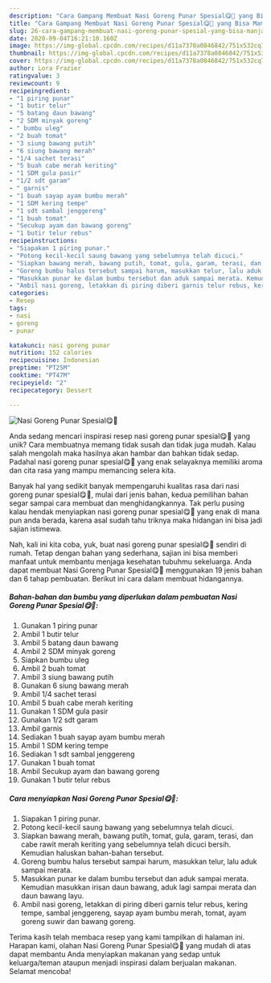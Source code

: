 ```yaml
---
description: "Cara Gampang Membuat Nasi Goreng Punar Spesial😋🤤 yang Bisa Manjain Lidah"
title: "Cara Gampang Membuat Nasi Goreng Punar Spesial😋🤤 yang Bisa Manjain Lidah"
slug: 26-cara-gampang-membuat-nasi-goreng-punar-spesial-yang-bisa-manjain-lidah
date: 2020-09-04T16:21:10.160Z
image: https://img-global.cpcdn.com/recipes/d11a7378a0846842/751x532cq70/nasi-goreng-punar-spesial😋🤤-foto-resep-utama.jpg
thumbnail: https://img-global.cpcdn.com/recipes/d11a7378a0846842/751x532cq70/nasi-goreng-punar-spesial😋🤤-foto-resep-utama.jpg
cover: https://img-global.cpcdn.com/recipes/d11a7378a0846842/751x532cq70/nasi-goreng-punar-spesial😋🤤-foto-resep-utama.jpg
author: Lora Frazier
ratingvalue: 3
reviewcount: 9
recipeingredient:
- "1 piring punar"
- "1 butir telur"
- "5 batang daun bawang"
- "2 SDM minyak goreng"
- " bumbu uleg"
- "2 buah tomat"
- "3 siung bawang putih"
- "6 siung bawang merah"
- "1/4 sachet terasi"
- "5 buah cabe merah keriting"
- "1 SDM gula pasir"
- "1/2 sdt garam"
- " garnis"
- "1 buah sayap ayam bumbu merah"
- "1 SDM kering tempe"
- "1 sdt sambal jenggereng"
- "1 buah tomat"
- "Secukup ayam dan bawang goreng"
- "1 butir telur rebus"
recipeinstructions:
- "Siapakan 1 piring punar."
- "Potong kecil-kecil saung bawang yang sebelumnya telah dicuci."
- "Siapkan bawang merah, bawang putih, tomat, gula, garam, terasi, dan cabe rawit merah keriting yang sebelumnya telah dicuci bersih. Kemudian haluskan bahan-bahan tersebut."
- "Goreng bumbu halus tersebut sampai harum, masukkan telur, lalu aduk sampai merata."
- "Masukkan punar ke dalam bumbu tersebut dan aduk sampai merata. Kemudian masukkan irisan daun bawang, aduk lagi sampai merata dan daun bawang layu."
- "Ambil nasi goreng, letakkan di piring diberi garnis telur rebus, kering tempe, sambal jenggereng, sayap ayam bumbu merah, tomat, ayam goreng suwir dan bawang goreng."
categories:
- Resep
tags:
- nasi
- goreng
- punar

katakunci: nasi goreng punar 
nutrition: 152 calories
recipecuisine: Indonesian
preptime: "PT25M"
cooktime: "PT47M"
recipeyield: "2"
recipecategory: Dessert

---
```



![Nasi Goreng Punar Spesial😋🤤](https://img-global.cpcdn.com/recipes/d11a7378a0846842/751x532cq70/nasi-goreng-punar-spesial😋🤤-foto-resep-utama.jpg)

Anda sedang mencari inspirasi resep nasi goreng punar spesial😋🤤 yang unik? Cara membuatnya memang tidak susah dan tidak juga mudah. Kalau salah mengolah maka hasilnya akan hambar dan bahkan tidak sedap. Padahal nasi goreng punar spesial😋🤤 yang enak selayaknya memiliki aroma dan cita rasa yang mampu memancing selera kita.



Banyak hal yang sedikit banyak mempengaruhi kualitas rasa dari nasi goreng punar spesial😋🤤, mulai dari jenis bahan, kedua pemilihan bahan segar sampai cara membuat dan menghidangkannya. Tak perlu pusing kalau hendak menyiapkan nasi goreng punar spesial😋🤤 yang enak di mana pun anda berada, karena asal sudah tahu triknya maka hidangan ini bisa jadi sajian istimewa.


Nah, kali ini kita coba, yuk, buat nasi goreng punar spesial😋🤤 sendiri di rumah. Tetap dengan bahan yang sederhana, sajian ini bisa memberi manfaat untuk membantu menjaga kesehatan tubuhmu sekeluarga. Anda dapat membuat Nasi Goreng Punar Spesial😋🤤 menggunakan 19 jenis bahan dan 6 tahap pembuatan. Berikut ini cara dalam membuat hidangannya.

<!--inarticleads1-->

##### Bahan-bahan dan bumbu yang diperlukan dalam pembuatan Nasi Goreng Punar Spesial😋🤤:

1. Gunakan 1 piring punar
1. Ambil 1 butir telur
1. Ambil 5 batang daun bawang
1. Ambil 2 SDM minyak goreng
1. Siapkan  bumbu uleg
1. Ambil 2 buah tomat
1. Ambil 3 siung bawang putih
1. Gunakan 6 siung bawang merah
1. Ambil 1/4 sachet terasi
1. Ambil 5 buah cabe merah keriting
1. Gunakan 1 SDM gula pasir
1. Gunakan 1/2 sdt garam
1. Ambil  garnis
1. Sediakan 1 buah sayap ayam bumbu merah
1. Ambil 1 SDM kering tempe
1. Sediakan 1 sdt sambal jenggereng
1. Gunakan 1 buah tomat
1. Ambil Secukup ayam dan bawang goreng
1. Gunakan 1 butir telur rebus




<!--inarticleads2-->

##### Cara menyiapkan Nasi Goreng Punar Spesial😋🤤:

1. Siapakan 1 piring punar.
1. Potong kecil-kecil saung bawang yang sebelumnya telah dicuci.
1. Siapkan bawang merah, bawang putih, tomat, gula, garam, terasi, dan cabe rawit merah keriting yang sebelumnya telah dicuci bersih. Kemudian haluskan bahan-bahan tersebut.
1. Goreng bumbu halus tersebut sampai harum, masukkan telur, lalu aduk sampai merata.
1. Masukkan punar ke dalam bumbu tersebut dan aduk sampai merata. Kemudian masukkan irisan daun bawang, aduk lagi sampai merata dan daun bawang layu.
1. Ambil nasi goreng, letakkan di piring diberi garnis telur rebus, kering tempe, sambal jenggereng, sayap ayam bumbu merah, tomat, ayam goreng suwir dan bawang goreng.




Terima kasih telah membaca resep yang kami tampilkan di halaman ini. Harapan kami, olahan Nasi Goreng Punar Spesial😋🤤 yang mudah di atas dapat membantu Anda menyiapkan makanan yang sedap untuk keluarga/teman ataupun menjadi inspirasi dalam berjualan makanan. Selamat mencoba!
